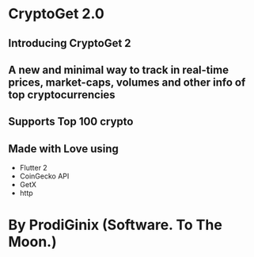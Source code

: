 # CryptoGet 2.0

## Introducing CryptoGet 2

## A new and minimal way to track in real-time prices, market-caps, volumes and other info of top cryptocurrencies

## Supports Top 100 crypto

## Made with Love using

-   Flutter 2
-   CoinGecko API
-   GetX
-   http

# By ProdiGinix (Software. To The Moon.)
